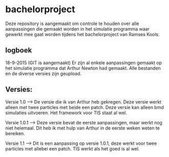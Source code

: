 bachelorproject
=================
Deze repository is aangemaakt om controle te houden over alle aanpassingen die gemaakt worden in het simulatie programma waar gewerkt mee gaat worden tijdens het bachelorproject van Ramses Kools. 

logboek
-------
18-9-2015 (GIT is aangemaakt)
Er zijn al enkele aanpassingen gemaakt op het simulatie programma dat Arthur Newton had gemaakt. Alle bestanden en de diverse versies zijn geupload.

Versies:
--------
Versie 1.0 --> De versie die ik van Arthur heb gekregen. Deze versie werkt alleen met twee particles met beide een patch. Deze versie kan alleen bmd simulaties uitvoeren. Het framework voor TIS staat al wel.

Versie 1.0.1 --> Deze versie bevat de eerste aanpassingen, maar werkt nog niet helemaal. Dit heb ik met hulp van Arthur in de eerste weken weten te bereiken.

Versie 1.1 --> Dit is een aanpassing op versie 1.0.1, deze werkt voor twee particles met allebei een patch. TIS werkt als het goed is al wel.
